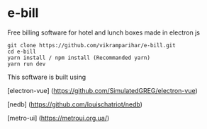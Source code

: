 # e-bill
Free billing software for hotel and lunch boxes made in electron js
```
git clone https://github.com/vikramparihar/e-bill.git
cd e-bill
yarn install / npm install (Recommanded yarn)
yarn run dev
```
This software is built using

[electron-vue] (https://github.com/SimulatedGREG/electron-vue)

[nedb] (https://github.com/louischatriot/nedb)

[metro-ui] (https://metroui.org.ua/)
